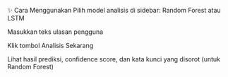 ✨ Cara Menggunakan
Pilih model analisis di sidebar: Random Forest atau LSTM

Masukkan teks ulasan pengguna

Klik tombol Analisis Sekarang

Lihat hasil prediksi, confidence score, dan kata kunci yang disorot (untuk Random Forest)
